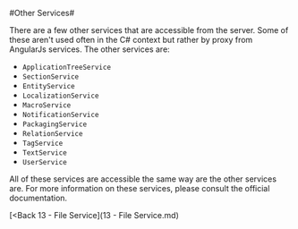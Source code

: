 #Other Services#

There are a few other services that are accessible from the server.  Some of these aren't used often in the C# context but rather by proxy from AngularJs services. The other services are:

* `ApplicationTreeService`
* `SectionService`
* `EntityService`
* `LocalizationService`
* `MacroService`
* `NotificationService`
* `PackagingService`
* `RelationService`
* `TagService`
* `TextService`
* `UserService`

All of these services are accessible the same way are the other services are.  For more information on these services, please consult the official documentation.

[<Back 13 - File Service](13 - File Service.md)